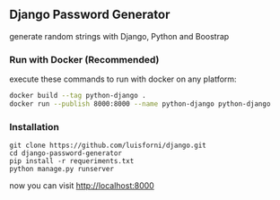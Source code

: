 ## Django Password Generator

generate random strings with Django, Python and Boostrap

### Run with Docker (Recommended)

execute these commands to run with docker on any platform:

```bash
docker build --tag python-django .
docker run --publish 8000:8000 --name python-django python-django
```

### Installation

```
git clone https://github.com/luisforni/django.git
cd django-password-generator
pip install -r requeriments.txt
python manage.py runserver
```

now you can visit <a href="http://localhost:8000" target="_blank" rel="noreferrer">http://localhost:8000</a>
